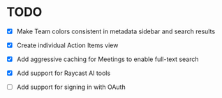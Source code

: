 # TODO

- [X] Make Team colors consistent in metadata sidebar and search results
- [X] Create individual Action Items view
- [X] Add aggressive caching for Meetings to enable full-text search
- [X] Add support for Raycast AI tools
- [ ] Add support for signing in with OAuth

